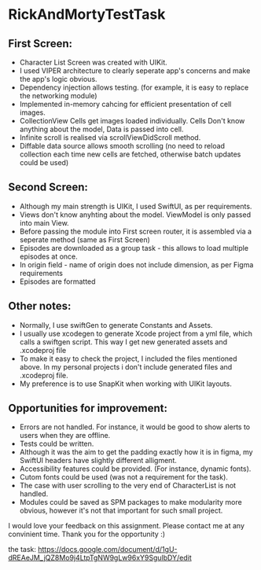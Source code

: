# RickAndMortyTestTask

## First Screen:
* Character List Screen was created with UIKit. 
* I used VIPER architecture to clearly seperate app's concerns and make the app's logic obvious.
* Dependency injection allows testing. (for example, it is easy to replace the networking module)
* Implemented in-memory cahcing for efficient presentation of cell images.
* CollectionView Cells get images loaded individually. Cells Don't know anything about the model, Data is passed into cell.
* Infinite scroll is realised via scrollViewDidScroll method.
* Diffable data source allows smooth scrolling (no need to reload collection each time new cells are fetched, otherwise batch updates could be used)

## Second Screen: 
* Although my main strength is UIKit, I used SwiftUI, as per requirements.
* Views don't know anyhting about the model. ViewModel is only passed into main View.
* Before passing the module into First screen router, it is assembled via a seperate method (same as First Screen)
* Episodes are downloaded as a group task - this allows to load multiple episodes at once.
* In origin field - name of origin does not include dimension, as per Figma requirements
* Episodes are formatted

## Other notes:
* Normally, I use swiftGen to generate Constants and Assets. 
* I usually use xcodegen to generate Xcode project from a yml file, which calls a swiftgen script. This way I get new generated assets and .xcodeproj file
* To make it easy to check the project, I included the files mentioned above. In my personal projects i don't include generated files and .xcodeproj file. 
* My preference is to use SnapKit when working with UIKit layouts.

## Opportunities for improvement:
* Errors are not handled. For instance, it would be good to show alerts to users when they are offline.
* Tests could be written.
* Although it was the aim to get the padding exactly how it is in figma, my SwiftUI headers have slightly different alligment.
* Accessibility features could be provided. (For instance, dynamic fonts).
* Cutom fonts could be used (was not a requirement for the task).
* The case with user scrolling to the very end of CharacterList is not handled.
* Modules could be saved as SPM packages to make modularity more obvious, however it's not that important for such small project.

I would love your feedback on this assignment. 
Please contact me at any convinient time.
Thank you for the opportunity :)

the task: https://docs.google.com/document/d/1gU-dREAeJM_jQZ8Mo9j4LtpTgNW9gLw96xY9SgulbDY/edit
